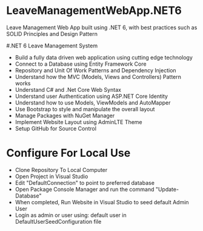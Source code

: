 # LeaveManagementWebApp.NET6
Leave Management Web App built using .NET 6, with best practices such as SOLID Principles and Design Pattern

#.NET 6 Leave Management System

+ Build a fully data driven web application using cutting edge technology
+ Connect to a Database using Entity Framework Core
+ Repository and Unit Of Work Patterns and Dependency Injection
+ Understand how the MVC (Models, Views and Controllers) Pattern works
+ Understand C# and .Net Core Web Syntax
+ Understand user Authentication using ASP.NET Core Identity
+ Understand how to use Models, ViewModels and AutoMapper
+ Use Bootstrap to style and manipulate the overall layout
+ Manage Packages with NuGet Manager
+ Implement Website Layout using AdminLTE Theme
+ Setup GitHub for Source Control

# Configure For Local Use
+ Clone Repository To Local Computer
+ Open Project in Visual Studio
+ Edit "DefaultConnection" to point to preferred database
+ Open Package Console Manager and run the command "Update-Database"
+ When completed, Run Website in Visual Studio to seed default Admin User
+ Login as admin or user using: default user in DefaultUserSeedConfiguration file
